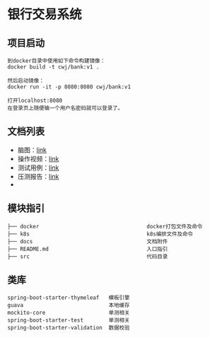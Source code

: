 # 银行交易系统

## 项目启动
```aidl
到docker目录中使用如下命令构建镜像：
docker build -t cwj/bank:v1 .

然后启动镜像：
docker run -it -p 8080:8080 cwj/bank:v1

打开localhost:8080
在登录页上随便输一个用户名密码就可以登录了。
```

## 文档列表
* 脑图：[link](./docs/银行交易系统.png)
* 操作视频：[link](./docs/操作视频.mov)
* 测试用例：[link](./docs/测试用例.docx)
* 压测报告：[link](./docs/压测报告.docx)
* 

## 模块指引
```aidl
├── docker                                  docker打包文件及命令
├── k8s                                     k8s编排文件及命令
├── docs                                    文档附件
├── README.md                               入口指引
├── src                                     代码目录
```

## 类库
```aidl
spring-boot-starter-thymeleaf   模板引擎
guava                           本地缓存
mockito-core                    单测相关
spring-boot-starter-test        单测相关
spring-boot-starter-validation  数据校验
```
